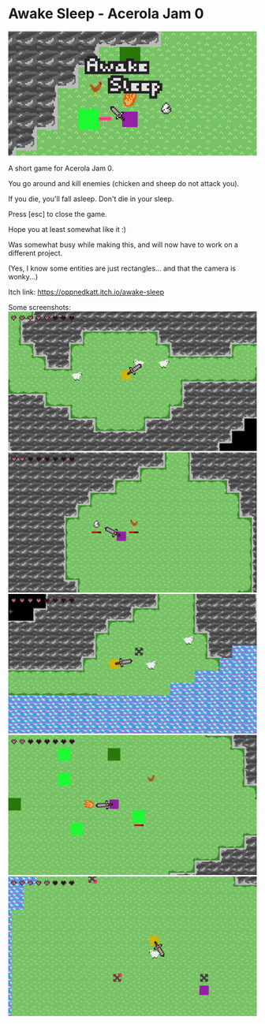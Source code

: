 # Awake Sleep - Acerola Jam 0

![Banner](banner_long_big.png)

A short game for Acerola Jam 0. 

You go around and kill enemies (chicken and sheep do not attack you). 

If you die, you'll fall asleep. Don't die in your sleep. 

Press [esc] to close the game.


Hope you at least somewhat like it :)

Was somewhat busy while making this, and will now have to work on a different project.

(Yes, I know some entities are just rectangles... and that the camera is wonky...)

Itch link: https://oppnedkatt.itch.io/awake-sleep

Some screenshots:
![Looking at sheep](screenshots/1.png)
![Looking at hatching egg](screenshots/2.png)
![Seeing the edge of what you've seen while awake](screenshots/3.png)
![Being hit by a fireball](screenshots/4.png)
![Attacking sheep while being charged at by diagonally moving enemies](screenshots/5.png)